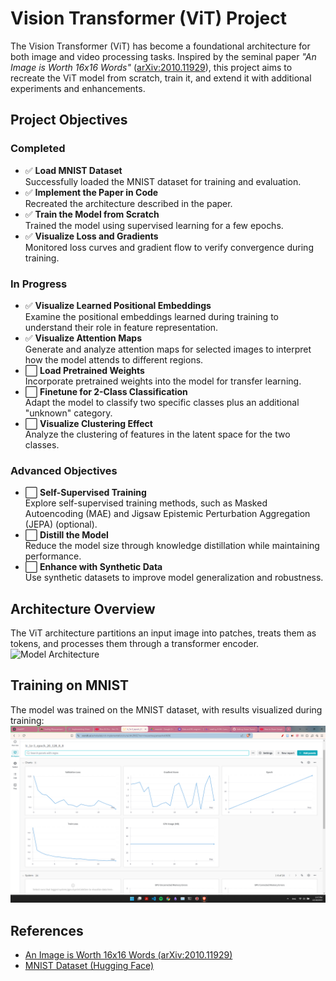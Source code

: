# Vision Transformer (ViT) Project

The Vision Transformer (ViT) has become a foundational architecture for both image and video processing tasks. Inspired by the seminal paper *"An Image is Worth 16x16 Words"* ([arXiv:2010.11929](http://arxiv.org/abs/2010.11929)), this project aims to recreate the ViT model from scratch, train it, and extend it with additional experiments and enhancements.

## Project Objectives

### Completed
- ✅ **Load MNIST Dataset**  
  Successfully loaded the MNIST dataset for training and evaluation.  
- ✅ **Implement the Paper in Code**  
  Recreated the architecture described in the paper.  
- ✅ **Train the Model from Scratch**  
  Trained the model using supervised learning for a few epochs.  
- ✅ **Visualize Loss and Gradients**  
  Monitored loss curves and gradient flow to verify convergence during training.  

### In Progress
- ✅ **Visualize Learned Positional Embeddings**  
  Examine the positional embeddings learned during training to understand their role in feature representation.  
- ✅ **Visualize Attention Maps**  
  Generate and analyze attention maps for selected images to interpret how the model attends to different regions.  
- ⬜ **Load Pretrained Weights**  
  Incorporate pretrained weights into the model for transfer learning.  
- ⬜ **Finetune for 2-Class Classification**  
  Adapt the model to classify two specific classes plus an additional "unknown" category.  
- ⬜ **Visualize Clustering Effect**  
  Analyze the clustering of features in the latent space for the two classes.  

### Advanced Objectives
- ⬜ **Self-Supervised Training**  
  Explore self-supervised training methods, such as Masked Autoencoding (MAE) and Jigsaw Epistemic Perturbation Aggregation (JEPA) (optional).  
- ⬜ **Distill the Model**  
  Reduce the model size through knowledge distillation while maintaining performance.  
- ⬜ **Enhance with Synthetic Data**  
  Use synthetic datasets to improve model generalization and robustness.  

## Architecture Overview

The ViT architecture partitions an input image into patches, treats them as tokens, and processes them through a transformer encoder.  
![Model Architecture](https://raw.githubusercontent.com/SHI-Labs/Compact-Transformers/main/images/model_sym.png)

## Training on MNIST

The model was trained on the MNIST dataset, with results visualized during training:  
![Training Visualization](https://github.com/thenaivekid/Vision-Transformer-From-Scratch/blob/main/viz.png)

## References
- [An Image is Worth 16x16 Words (arXiv:2010.11929)](http://arxiv.org/abs/2010.11929)  
- [MNIST Dataset (Hugging Face)](https://huggingface.co/datasets/ylecun/mnist)  

